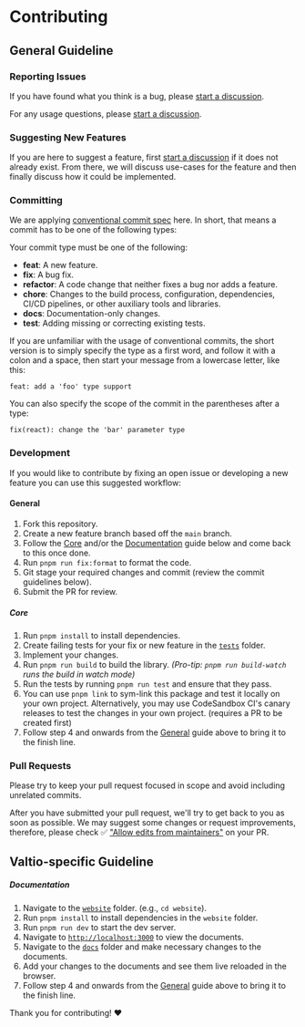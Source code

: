 # Contributing

## General Guideline

### Reporting Issues

If you have found what you think is a bug, please [start a discussion](https://github.com/pmndrs/valtio/discussions/new?category=bug-report).

For any usage questions, please [start a discussion](https://github.com/pmndrs/valtio/discussions/new?category=q-a).

### Suggesting New Features

If you are here to suggest a feature, first [start a discussion](https://github.com/pmndrs/valtio/discussions/new?category=ideas) if it does not already exist. From there, we will discuss use-cases for the feature and then finally discuss how it could be implemented.

### Committing

We are applying [conventional commit spec](https://www.conventionalcommits.org/en/v1.0.0/) here. In short, that means a commit has to be one of the following types:

Your commit type must be one of the following:

- **feat**: A new feature.
- **fix**: A bug fix.
- **refactor**: A code change that neither fixes a bug nor adds a feature.
- **chore**: Changes to the build process, configuration, dependencies, CI/CD pipelines, or other auxiliary tools and libraries.
- **docs**: Documentation-only changes.
- **test**: Adding missing or correcting existing tests.

If you are unfamiliar with the usage of conventional commits,
the short version is to simply specify the type as a first word,
and follow it with a colon and a space, then start your message
from a lowercase letter, like this:

```
feat: add a 'foo' type support
```

You can also specify the scope of the commit in the parentheses after a type:

```
fix(react): change the 'bar' parameter type
```

### Development

If you would like to contribute by fixing an open issue or developing a new feature you can use this suggested workflow:

#### General

1. Fork this repository.
2. Create a new feature branch based off the `main` branch.
3. Follow the [Core](#Core) and/or the [Documentation](#Documentation) guide below and come back to this once done.
4. Run `pnpm run fix:format` to format the code.
5. Git stage your required changes and commit (review the commit guidelines below).
6. Submit the PR for review.

##### Core

1. Run `pnpm install` to install dependencies.
2. Create failing tests for your fix or new feature in the [`tests`](./tests/) folder.
3. Implement your changes.
4. Run `pnpm run build` to build the library. _(Pro-tip: `pnpm run build-watch` runs the build in watch mode)_
5. Run the tests by running `pnpm run test` and ensure that they pass.
6. You can use `pnpm link` to sym-link this package and test it locally on your own project. Alternatively, you may use CodeSandbox CI's canary releases to test the changes in your own project. (requires a PR to be created first)
7. Follow step 4 and onwards from the [General](#General) guide above to bring it to the finish line.

### Pull Requests

Please try to keep your pull request focused in scope and avoid including unrelated commits.

After you have submitted your pull request, we'll try to get back to you as soon as possible. We may suggest some changes or request improvements, therefore, please check ✅ ["Allow edits from maintainers"](https://docs.github.com/en/pull-requests/collaborating-with-pull-requests/proposing-changes-to-your-work-with-pull-requests/creating-a-pull-request-from-a-fork) on your PR.

## Valtio-specific Guideline

##### Documentation

1. Navigate to the [`website`](./website/) folder. (e.g., `cd website`).
2. Run `pnpm install` to install dependencies in the `website` folder.
3. Run `pnpm run dev` to start the dev server.
4. Navigate to [`http://localhost:3000`](http://localhost:3000) to view the documents.
5. Navigate to the [`docs`](./docs/) folder and make necessary changes to the documents.
6. Add your changes to the documents and see them live reloaded in the browser.
7. Follow step 4 and onwards from the [General](#General) guide above to bring it to the finish line.

Thank you for contributing! :heart:
